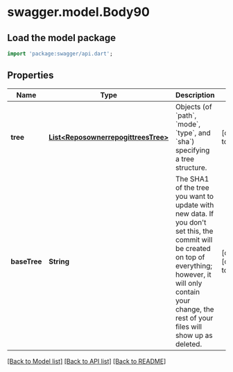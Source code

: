 # swagger.model.Body90

## Load the model package
```dart
import 'package:swagger/api.dart';
```

## Properties
Name | Type | Description | Notes
------------ | ------------- | ------------- | -------------
**tree** | [**List&lt;ReposownerrepogittreesTree&gt;**](ReposownerrepogittreesTree.md) | Objects (of &#x60;path&#x60;, &#x60;mode&#x60;, &#x60;type&#x60;, and &#x60;sha&#x60;) specifying a tree structure. | [default to []]
**baseTree** | **String** | The SHA1 of the tree you want to update with new data. If you don&#x27;t set this, the commit will be created on top of everything; however, it will only contain your change, the rest of your files will show up as deleted. | [optional] [default to null]

[[Back to Model list]](../README.md#documentation-for-models) [[Back to API list]](../README.md#documentation-for-api-endpoints) [[Back to README]](../README.md)

